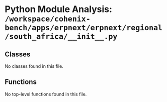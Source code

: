 # Python Module Analysis: `/workspace/cohenix-bench/apps/erpnext/erpnext/regional/south_africa/__init__.py`

## Classes

No classes found in this file.


## Functions

No top-level functions found in this file.
